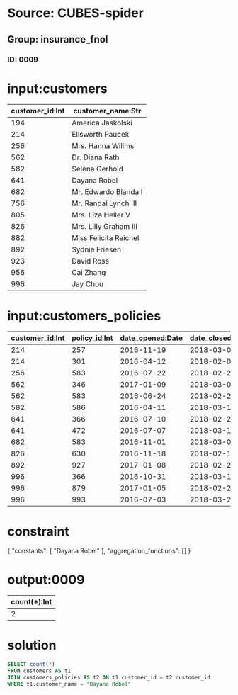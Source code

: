 # Source: CUBES-spider
## Group: insurance_fnol
### ID: 0009

# input:customers

| customer_id:Int | customer_name:Str |
|---|---|
| 194 | America Jaskolski |
| 214 | Ellsworth Paucek |
| 256 | Mrs. Hanna Willms |
| 562 | Dr. Diana Rath |
| 582 | Selena Gerhold |
| 641 | Dayana Robel |
| 682 | Mr. Edwardo Blanda I |
| 756 | Mr. Randal Lynch III |
| 805 | Mrs. Liza Heller V |
| 826 | Mrs. Lilly Graham III |
| 882 | Miss Felicita Reichel |
| 892 | Sydnie Friesen |
| 923 | David Ross |
| 956 | Cai Zhang |
| 996 | Jay Chou |

# input:customers_policies

| customer_id:Int | policy_id:Int | date_opened:Date | date_closed:Date |
|---|---|---|---|
| 214 | 257 | 2016-11-19 | 2018-03-04 |
| 214 | 301 | 2016-04-12 | 2018-02-07 |
| 256 | 583 | 2016-07-22 | 2018-02-20 |
| 562 | 346 | 2017-01-09 | 2018-03-08 |
| 562 | 583 | 2016-06-24 | 2018-02-22 |
| 582 | 586 | 2016-04-11 | 2018-03-17 |
| 641 | 366 | 2016-07-10 | 2018-02-24 |
| 641 | 472 | 2016-07-07 | 2018-03-10 |
| 682 | 583 | 2016-11-01 | 2018-03-03 |
| 826 | 630 | 2016-11-18 | 2018-02-13 |
| 892 | 927 | 2017-01-08 | 2018-02-25 |
| 996 | 366 | 2016-10-31 | 2018-03-19 |
| 996 | 879 | 2017-01-05 | 2018-02-20 |
| 996 | 993 | 2016-07-03 | 2018-03-20 |

# constraint

{
  "constants": [
    "Dayana Robel"
  ],
  "aggregation_functions": []
}

# output:0009

| count(*):Int |
|---|
| 2 |

# solution

```sql
SELECT count(*)
FROM customers AS t1
JOIN customers_policies AS t2 ON t1.customer_id = t2.customer_id
WHERE t1.customer_name = "Dayana Robel"
```
